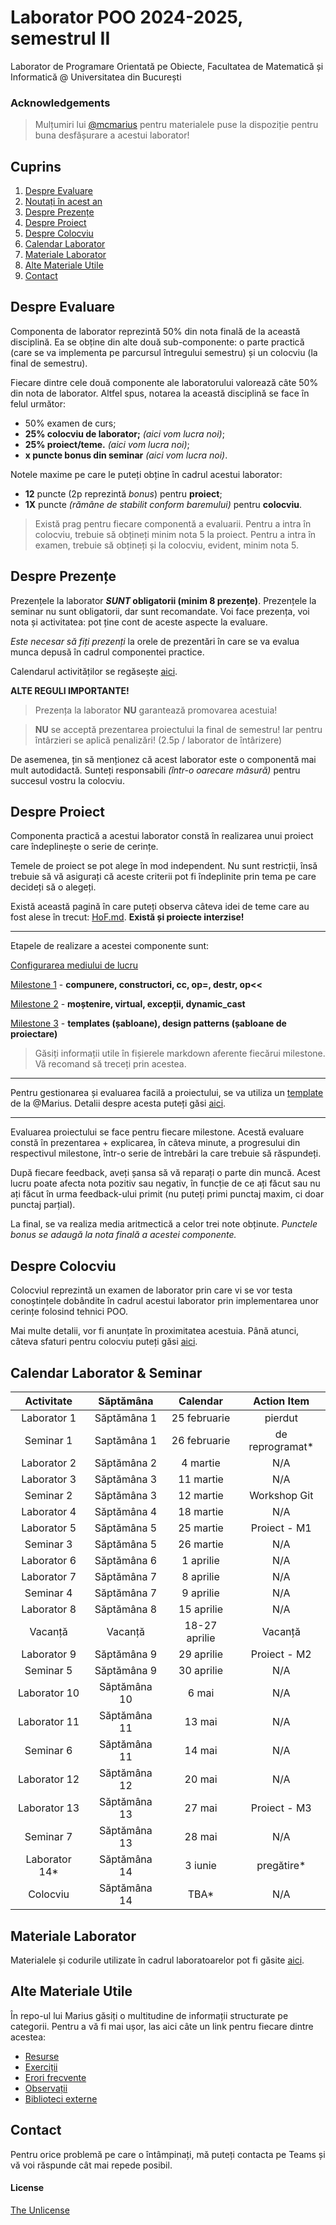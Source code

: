 
# Laborator POO 2024-2025, semestrul II
Laborator de Programare Orientată pe Obiecte, Facultatea de Matematică și Informatică @ Universitatea din București

### Acknowledgements
> Mulțumiri lui [@mcmarius](https://github.com/mcmarius) pentru materialele puse la dispoziție pentru buna desfășurare a acestui laborator!

## Cuprins
1. [Despre Evaluare](#despre-evaluare)
2. [Noutați în acest an](#noutăți-în-acest-an)
2. [Despre Prezențe](#despre-prezențe)
3. [Despre Proiect](#despre-proiect)
4. [Despre Colocviu](#despre-colocviu)
5. [Calendar Laborator](#calendar-laborator)
6. [Materiale Laborator](#materiale-laborator)
7. [Alte Materiale Utile](#alte-materiale-utile)
8. [Contact](#contact)


## Despre Evaluare
Componenta de laborator reprezintă 50% din nota finală de la această disciplină. Ea se obține din alte două sub-componente: o parte practică (care se va implementa pe parcursul întregului semestru) și un colocviu (la final de semestru).

Fiecare dintre cele două componente ale laboratorului valorează câte 50% din nota de laborator. Altfel spus, notarea la această disciplină se face în felul următor:

- 50% examen de curs;
- **25% colocviu de laborator;** *(aici vom lucra noi)*;
- **25% proiect/teme.** *(aici vom lucra noi)*;
- **x puncte bonus din seminar** *(aici vom lucra noi)*.

Notele maxime pe care le puteți obține în cadrul acestui laborator:

- **12** puncte (2p reprezintă *bonus*) pentru **proiect**;
- **1X** puncte *(rămâne de stabilit conform baremului)* pentru **colocviu**.

> Există prag pentru fiecare componentă a evaluarii. Pentru a intra în colocviu, trebuie să obțineți minim nota 5 la proiect. Pentru a intra în examen, trebuie să obțineți și la colocviu, evident, minim nota 5.

## Despre Prezențe
Prezențele la laborator ***SUNT* obligatorii (minim 8 prezențe)**. Prezențele la seminar nu sunt obligatorii, dar sunt recomandate.
Voi face prezența, voi nota și activitatea: pot ține cont de aceste aspecte la evaluare.

*Este necesar să fiți prezenți* la orele de prezentări în care se va evalua munca depusă în cadrul componentei practice.

Calendarul activităților se regăsește [aici](#calendar-laborator).


**ALTE REGULI IMPORTANTE!**
> Prezența la laborator **NU** garantează promovarea acestuia!

> **NU** se acceptă prezentarea proiectului la final de semestru! Iar pentru întârzieri se aplică penalizări! (2.5p / laborator de întârizere)

De asemenea, țin să menționez că acest laborator este o componentă mai mult autodidactă. Sunteți responsabili *(într-o oarecare măsură)* pentru succesul vostru la colocviu.

## Despre Proiect
Componenta practică a acestui laborator constă în realizarea unui proiect care îndeplinește o serie de cerințe.

Temele de proiect se pot alege în mod independent. Nu sunt restricții, însă trebuie să vă asigurați că aceste criterii pot fi îndeplinite prin tema pe care decideți să o alegeți.

Există această pagină în care puteți observa câteva idei de teme care au fost alese în trecut: [HoF.md](https://github.com/mcmarius/poo/blob/master/HoF.md). **Există și proiecte interzise!**

***
Etapele de realizare a acestei componente sunt:

[Configurarea mediului de lucru](https://github.com/mcmarius/poo/tree/master/env)

[Milestone 1](https://github.com/mcmarius/poo/tree/master/tema-1) - **compunere, constructori, cc, op=, destr, op<<**

[Milestone 2](https://github.com/mcmarius/poo/tree/master/tema-2) - **moștenire, virtual, excepții, dynamic_cast**

[Milestone 3](https://github.com/mcmarius/poo/tree/master/tema-3) - **templates (șabloane), design patterns (șabloane de proiectare)**

> Găsiți informații utile în fișierele markdown aferente fiecărui milestone. Vă recomand să treceți prin acestea.

***

Pentru gestionarea și evaluarea facilă a proiectului, se va utiliza un [template](https://github.com/MaximTiberiu/oop-template) de la @Marius. Detalii despre acesta puteți găsi [aici](https://github.com/mcmarius/poo/blob/master/env/setup.md).

***

Evaluarea proiectului se face pentru fiecare milestone. Acestă evaluare constă în prezentarea + explicarea, în câteva minute, a progresului din respectivul milestone, într-o serie de întrebări la care trebuie să răspundeți.

După fiecare feedback, aveți șansa să vă reparați o parte din muncă. Acest lucru poate afecta nota pozitiv sau negativ, în funcție de ce ați făcut sau nu ați făcut în urma feedback-ului primit (nu puteți primi punctaj maxim, ci doar punctaj parțial).

La final, se va realiza media aritmectică a celor trei note obținute. *Punctele bonus se adaugă la nota finală a acestei componente.*

## Despre Colocviu
Colocviul reprezintă un examen de laborator prin care vi se vor testa conoștințele dobândite în cadrul acestui laborator prin implementarea unor cerințe folosind tehnici POO.

Mai multe detalii, vor fi anunțate în proximitatea acestuia. Până atunci, câteva sfaturi pentru colocviu puteți găsi [aici](https://github.com/mcmarius/poo/blob/master/colocviu.md).

## Calendar Laborator & Seminar
| Activitate      | Săptămâna         | Calendar          | Action Item     |
| :-----------:   | :---------------: | :-------------:   | :-------------: |
| Laborator 1     | Săptămâna 1       | 25 februarie      | pierdut         |
| Seminar 1       | Saptămâna 1       | 26 februarie      | de reprogramat* |
| Laborator 2     | Săptămâna 2       | 4 martie          | N/A             |
| Laborator 3     | Săptămâna 3       | 11 martie         | N/A             |
| Seminar 2       | Săptămâna 3       | 12 martie         | Workshop Git    |
| Laborator 4     | Săptămâna 4       | 18 martie         | N/A             |
| Laborator 5     | Săptămâna 5       | 25 martie         | Proiect - M1    |
| Seminar 3       | Săptămâna 5       | 26 martie         | N/A             |
| Laborator 6     | Săptămâna 6       | 1 aprilie         | N/A             |
| Laborator 7     | Săptămâna 7       | 8 aprilie         | N/A             |
| Seminar 4       | Săptămâna 7       | 9 aprilie         | N/A             |
| Laborator 8     | Săptămâna 8       | 15 aprilie        | N/A             |
| Vacanță         | Vacanță           | 18-27 aprilie     | Vacanță         |
| Laborator 9     | Săptămâna 9       | 29 aprilie        | Proiect - M2    |
| Seminar 5       | Săptămâna 9       | 30 aprilie        | N/A             |
| Laborator 10    | Săptămâna 10      | 6 mai             | N/A             |
| Laborator 11    | Săptămâna 11      | 13 mai            | N/A             |
| Seminar 6       | Săptămâna 11      | 14 mai            | N/A             |
| Laborator 12    | Săptămâna 12      | 20 mai            | N/A             |
| Laborator 13    | Săptămâna 13      | 27 mai            | Proiect - M3    |
| Seminar 7       | Săptămâna 13      | 28 mai            | N/A             |
| Laborator 14*   | Săptămâna 14      | 3 iunie           | pregătire*      |
| Colocviu        | Săptămâna 14      | TBA*              | N/A             |

## Materiale Laborator
Materialele și codurile utilizate în cadrul laboratoarelor pot fi găsite [aici](https://github.com/MaximTiberiu/oop-lab/tree/main/materiale/).

## Alte Materiale Utile
În repo-ul lui Marius găsiți o multitudine de informații structurate pe categorii. Pentru a vă fi mai ușor, las aici câte un link pentru fiecare dintre acestea:

- [Resurse](https://github.com/mcmarius/poo/blob/master/README.md#resurse)
- [Exerciții](https://github.com/mcmarius/poo/tree/master/exercitii)
- [Erori frecvente](https://github.com/mcmarius/poo/blob/master/erori.md)
- [Observații](https://github.com/mcmarius/poo/blob/master/obs.md)
- [Biblioteci externe](https://github.com/mcmarius/poo/blob/master/libs)

## Contact
Pentru orice problemă pe care o întâmpinați, mă puteți contacta pe Teams și vă voi răspunde cât mai repede posibil.

#### License
[The Unlicense](https://github.com/MaximTiberiu/oop-lab/blob/main/LICENSE)

